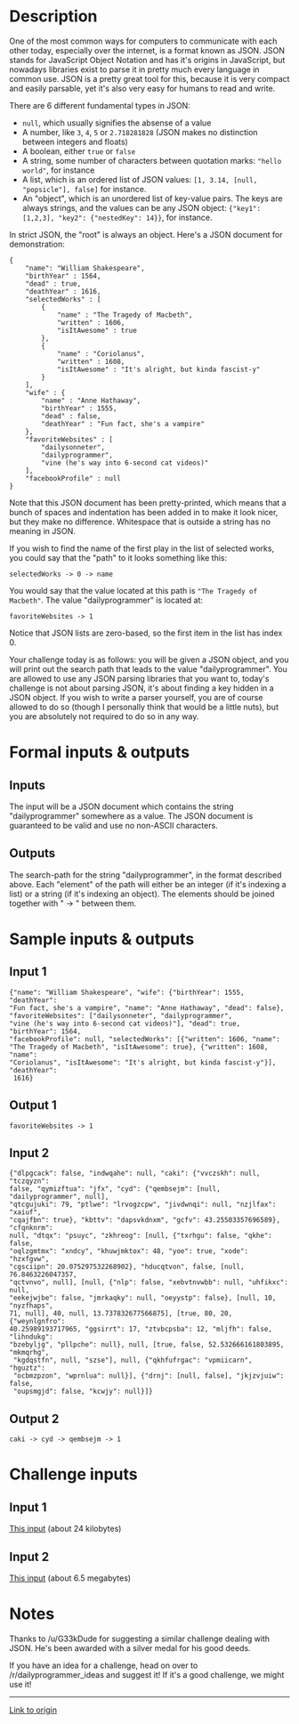 # Description

One of the most common ways for computers to communicate with each other today, especially over the internet, is a format known as JSON. JSON stands for JavaScript Object Notation and has it's origins in JavaScript, but nowadays libraries exist to parse it in pretty much every language in common use. JSON is a pretty great tool for this, because it is very compact and easily parsable, yet it's also very easy for humans to read and write. 

There are 6 different fundamental types in JSON:

 * `null`, which usually signifies the absense of a value
 * A number, like `3`, `4`, `5` or `2.718281828` (JSON makes no distinction between integers and floats)
 * A boolean, either `true` or `false`
 * A string, some number of characters between quotation marks: `"hello world"`, for instance
 * A list, which is an ordered list of JSON values: `[1, 3.14, [null, "popsicle"], false]` for instance. 
 * An "object", which is an unordered list of key-value pairs. The keys are always strings, and the values can be any JSON object: `{"key1": [1,2,3], "key2": {"nestedKey": 14}}`, for instance. 

In strict JSON, the "root" is always an object. Here's a JSON document for demonstration: 

    {
        "name": "William Shakespeare",
        "birthYear" : 1564,
        "dead" : true,
        "deathYear" : 1616,
        "selectedWorks" : [
            {
                "name" : "The Tragedy of Macbeth",
                "written" : 1606,
                "isItAwesome" : true
            },
            {
                "name" : "Coriolanus",
                "written" : 1608,
                "isItAwesome" : "It's alright, but kinda fascist-y"
            }
        ],
        "wife" : {
            "name" : "Anne Hathaway",
            "birthYear" : 1555,
            "dead" : false,
            "deathYear" : "Fun fact, she's a vampire"
        },
        "favoriteWebsites" : [
            "dailysonneter",
            "dailyprogrammer",
            "vine (he's way into 6-second cat videos)"
        ],
        "facebookProfile" : null
    }

Note that this JSON document has been pretty-printed, which means that a bunch of spaces and indentation has been added in to make it look nicer, but they make no difference. Whitespace that is outside a string has no meaning in JSON.

If you wish to find the name of the first play in the list of selected works, you could say that the "path" to it looks something like this: 

    selectedWorks -> 0 -> name

You would say that the value located at this path is `"The Tragedy of Macbeth"`. The value "dailyprogrammer" is located at:

    favoriteWebsites -> 1

Notice that JSON lists are zero-based, so the first item in the list has index 0.

Your challenge today is as follows: you will be given a JSON object, and you will print out the search path that leads to the value "dailyprogrammer". You are allowed to use any JSON parsing libraries that you want to, today's challenge is not about parsing JSON, it's about finding a key hidden in a JSON object. If you wish to write a parser yourself, you are of course allowed to do so (though I personally think that would be a little nuts), but you are absolutely not required to do so in any way. 

# Formal inputs &amp; outputs

## Inputs
The input will be a JSON document which contains the string "dailyprogrammer" somewhere as a value. The JSON document is guaranteed to be valid and use no non-ASCII characters. 

## Outputs
The search-path for the string "dailyprogrammer", in the format described above. Each "element" of the path will either be an integer (if it's indexing a list) or a string (if it's indexing an object). The elements should be joined together with " -> " between them.

# Sample inputs &amp; outputs

## Input 1

    {"name": "William Shakespeare", "wife": {"birthYear": 1555, "deathYear": 
    "Fun fact, she's a vampire", "name": "Anne Hathaway", "dead": false}, 
    "favoriteWebsites": ["dailysonneter", "dailyprogrammer", 
    "vine (he's way into 6-second cat videos)"], "dead": true, "birthYear": 1564, 
    "facebookProfile": null, "selectedWorks": [{"written": 1606, "name": 
    "The Tragedy of Macbeth", "isItAwesome": true}, {"written": 1608, "name": 
    "Coriolanus", "isItAwesome": "It's alright, but kinda fascist-y"}], "deathYear":
     1616}

## Output 1

    favoriteWebsites -> 1

## Input 2

    {"dlpgcack": false, "indwqahe": null, "caki": {"vvczskh": null, "tczqyzn": 
    false, "qymizftua": "jfx", "cyd": {"qembsejm": [null, "dailyprogrammer", null], 
    "qtcgujuki": 79, "ptlwe": "lrvogzcpw", "jivdwnqi": null, "nzjlfax": "xaiuf", 
    "cqajfbn": true}, "kbttv": "dapsvkdnxm", "gcfv": 43.25503357696589}, "cfqnknrm": 
    null, "dtqx": "psuyc", "zkhreog": [null, {"txrhgu": false, "qkhe": false, 
    "oqlzgmtmx": "xndcy", "khuwjmktox": 48, "yoe": true, "xode": "hzxfgvw", 
    "cgsciipn": 20.075297532268902}, "hducqtvon", false, [null, 76.8463226047357, 
    "qctvnvo", null], [null, {"nlp": false, "xebvtnvwbb": null, "uhfikxc": null, 
    "eekejwjbe": false, "jmrkaqky": null, "oeyystp": false}, [null, 10, "nyzfhaps", 
    71, null], 40, null, 13.737832677566875], [true, 80, 20, {"weynlgnfro":
    40.25989193717965, "ggsirrt": 17, "ztvbcpsba": 12, "mljfh": false, "lihndukg": 
    "bzebyljg", "pllpche": null}, null, [true, false, 52.532666161803895, "mkmqrhg",
     "kgdqstfn", null, "szse"], null, {"qkhfufrgac": "vpmiicarn", "hguztz": 
     "ocbmzpzon", "wprnlua": null}], {"drnj": [null, false], "jkjzvjuiw": false, 
     "oupsmgjd": false, "kcwjy": null}]}

## Output 2

    caki -> cyd -> qembsejm -> 1

# Challenge inputs

## Input 1

[This input](https://gist.githubusercontent.com/anonymous/8f35cc4fbbccf6d3f59f/raw/1f9786fc2fec9a7afa20cdd70d2d8afb7d3aecb9/challenge1.txt) (about 24 kilobytes)

## Input 2

[This input](https://gist.githubusercontent.com/anonymous/b7733192c0d1004a084b/raw/b5f8df53469410c634034c12d99bbb8ccc46f102/challenge2.txt) (about 6.5 megabytes)

# Notes

Thanks to /u/G33kDude for suggesting a similar challenge dealing with JSON. He's been awarded with a silver medal for his good deeds.

If you have an idea for a challenge, head on over to /r/dailyprogrammer_ideas and suggest it! If it's a good challenge, we might use it!

---

[Link to origin](https://www.reddit.com/r/dailyprogrammer/3j3pvm)